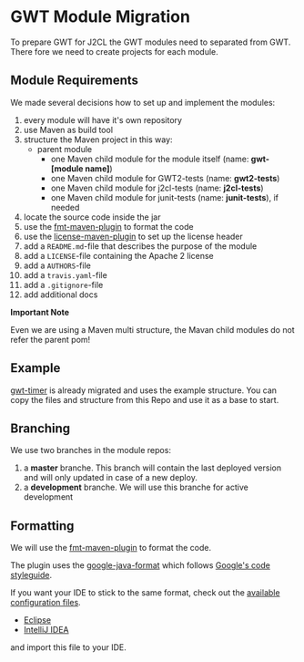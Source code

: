 # GWT Module Migration
To prepare GWT for J2CL the GWT modules need to separated from GWT.
There fore we need to create projects for each module. 

## Module Requirements
We made several decisions how to set up and implement the modules:

1. every module will have it's own repository
2. use Maven as build tool
3. structure the Maven project in this way:
    * parent module
        * one Maven child module for the module itself (name: **gwt-[module name]**)
        * one Maven child module for GWT2-tests (name: **gwt2-tests**)
        * one Maven child module for j2cl-tests (name: **j2cl-tests**)
        * one Maven child module for junit-tests (name: **junit-tests**), if needed
4. locate the source code inside the jar
5. use the [fmt-maven-plugin](https://github.com/coveooss/fmt-maven-plugin) to format the code
6. use the [license-maven-plugin](https://github.com/mycila/license-maven-plugin) to set up the license header
7. add a `README.md`-file that describes the purpose of the module
8. add a `LICENSE`-file containing the Apache 2 license
9. add a `AUTHORS`-file 
10. add a `travis.yaml`-file 
11. add a `.gitignore`-file 
12. add additional docs

**Important Note** 

Even we are using a Maven multi structure, the Mavan child modules do not refer the parent pom!


## Example
[gwt-timer](https://github.com/FrankHossfeld/gwt-timer) is already migrated and uses the example structure. You can copy the files and structure from this Repo and use it as a base to start.

## Branching
We use two branches in the module repos:
1. a **master** branche. This branch will contain the last deployed version and will only updated in case of a new deploy.
2. a **development** branche. We will use this branche for active development 

## Formatting
We will use the [fmt-maven-plugin](https://github.com/coveooss/fmt-maven-plugin) to format the code.

The plugin uses the [google-java-format](https://github.com/google/google-java-format) which follows [Google's code styleguide](https://google.github.io/styleguide/javaguide.html).

If you want your IDE to stick to the same format, check out the [available configuration files](https://github.com/google/styleguide).

* [Eclipse](https://github.com/google/styleguide/blob/gh-pages/eclipse-java-google-style.xml)
* [IntelliJ IDEA](https://github.com/google/styleguide/blob/gh-pages/intellij-java-google-style.xml)

and import this file to your IDE.

